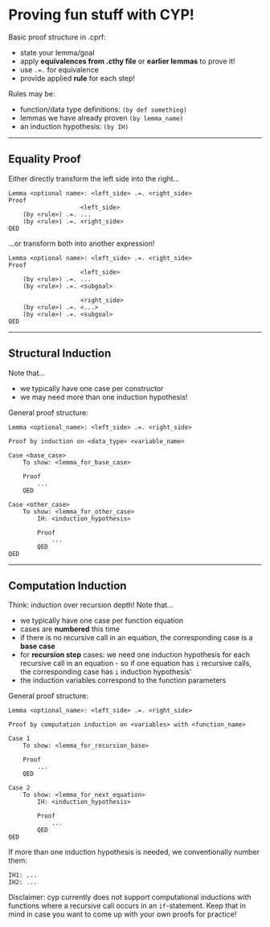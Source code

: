 # Proving fun stuff with **CYP**! 

Basic proof structure in .cprf:
* state your lemma/goal
* apply **equivalences from .cthy file** or **earlier lemmas** to prove it!
* use `.=.` for equivalence
* provide applied **rule** for each step!

Rules may be:
* function/data type definitions: `(by def something)`
* lemmas we have already proven `(by lemma_name)`
* an induction hypothesis: `(by IH)`

---

## Equality Proof
Either directly transform the left side into the right...

    Lemma <optional name>: <left_side> .=. <right_side>
    Proof
                        <left_side> 
        (by <rule>) .=. ...
        (by <rule>) .=. <right_side>
    QED

...or transform both into another expression!

    Lemma <optional name>: <left_side> .=. <right_side>
    Proof
                        <left_side> 
        (by <rule>) .=. ...
        (by <rule>) .=. <subgoal>

                        <right_side> 
        (by <rule>) .=. <...>
        (by <rule>) .=. <subgoal>
    QED

---

## Structural Induction

Note that...
* we typically have one case per constructor
* we may need more than one induction hypothesis!

General proof structure:

    Lemma <optional_name>: <left_side> .=. <right_side>

    Proof by induction on <data_type> <variable_name>

    Case <base_case>
        To show: <lemma_for_base_case>
        
        Proof
            ...
        QED

    Case <other_case>
        To show: <lemma_for_other_case>
            IH: <induction_hypothesis>

            Proof
                ...
            QED
    QED


---

## Computation Induction

Think: induction over recursion depth!
Note that...
* we typically have one case per function equation
* cases are **numbered** this time
* if there is no recursive call in an equation, the corresponding case is a **base case**
* for **recursion step** cases: we need one induction hypothesis for each recursive call in an equation - so if one equation has `i` recursive calls, the corresponding case has `i` induction hypothesis'
* the induction variables correspond to the function parameters

General proof structure:

    Lemma <optional_name>: <left_side> .=. <right_side>

    Proof by computation induction on <variables> with <function_name>

    Case 1
        To show: <lemma_for_recursion_base>
        
        Proof
            ...
        QED

    Case 2
        To show: <lemma_for_next_equation>
            IH: <induction_hypothesis>

            Proof
                ...
            QED
    QED

If more than one induction hypothesis is needed, we conventionally number them:

    IH1: ...
    IH2: ...

Disclaimer: cyp currently does not support computational inductions with functions where a recursive call occurs in an `if`-statement. Keep that in mind in case you want to come up with your own proofs for practice!